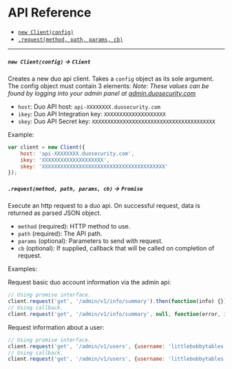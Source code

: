 # API Reference

- [`new Client(config)`](#new-clientconfig--client)
- [`.request(method, path, params, cb)`](#requestmethod-path-params-cb---promise)

---

##### `new Client(config)` -> `Client`
Creates a new duo api client. Takes a `config` object as its sole argument. The config object must contain 3 elements:
*Note: These values can be found by logging into your admin panel at [admin.duosecurity.com](https://admin.duosecurity.com)*
- `host`: Duo API host: `api-XXXXXXXX.duosecurity.com`
- `ikey`: Duo API Integration key: `XXXXXXXXXXXXXXXXXXXX`
- `skey`: Duo API Secret key: `XXXXXXXXXXXXXXXXXXXXXXXXXXXXXXXXXXXXXXXX`

Example:

```js
var client = new Client({
    host: 'api-XXXXXXXX.duosecurity.com',
    ikey: 'XXXXXXXXXXXXXXXXXXXX',
    skey: 'XXXXXXXXXXXXXXXXXXXXXXXXXXXXXXXXXXXXXXXX'
});
```

##### `.request(method, path, params, cb)` -> `Promise`
Execute an http request to a duo api. On successful request, data is returned as parsed JSON object.
- `method` (required): HTTP method to use.
- `path` (required): The API path.
- `params` (optional): Parameters to send with request.
- `cb` (optional): If supplied, callback that will be called on completion of request.

Examples:

Request basic duo account information via the admin api:
```js
// Using promise interface.
client.request('get', '/admin/v1/info/summary').then(function(info) {}).catch(function(error) {});
// Using callback.
client.request('get', '/admin/v1/info/summary', null, function(error, info) {});
```

Request information about a user:
```js
// Using promise interface.
client.request('get', '/admin/v1/users', {username: 'littlebobbytables'}).then(function(user) {}).catch(function(error) {});
// Using callback.
client.request('get', '/admin/v1/users', {username: 'littlebobbytables'}, function(error, user) {});
```
